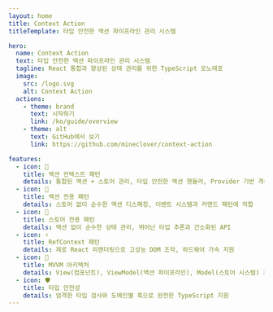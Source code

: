```yaml
---
layout: home
title: Context Action
titleTemplate: 타입 안전한 액션 파이프라인 관리 시스템

hero:
  name: Context Action
  text: 타입 안전한 액션 파이프라인 관리 시스템
  tagline: React 통합과 향상된 상태 관리를 위한 TypeScript 모노레포
  image:
    src: /logo.svg
    alt: Context Action
  actions:
    - theme: brand
      text: 시작하기
      link: /ko/guide/overview
    - theme: alt
      text: GitHub에서 보기
      link: https://github.com/mineclover/context-action

features:
  - icon: 🚀
    title: 액션 컨텍스트 패턴
    details: 통합된 액션 + 스토어 관리, 타입 안전한 액션 핸들러, Provider 기반 격리
  - icon: 🎯
    title: 액션 전용 패턴
    details: 스토어 없이 순수한 액션 디스패칭, 이벤트 시스템과 커맨드 패턴에 적합
  - icon: 🏪
    title: 스토어 전용 패턴
    details: 액션 없이 순수한 상태 관리, 뛰어난 타입 추론과 간소화된 API
  - icon: ⚡
    title: RefContext 패턴
    details: 제로 React 리렌더링으로 고성능 DOM 조작, 하드웨어 가속 지원
  - icon: 🧩
    title: MVVM 아키텍처
    details: View(컴포넌트), ViewModel(액션 파이프라인), Model(스토어 시스템) 계층 분리
  - icon: 🛡️
    title: 타입 안전성
    details: 엄격한 타입 검사와 도메인별 훅으로 완전한 TypeScript 지원
---
```


<style>
.VPFeature .icon {
  font-size: 2rem;
  margin-bottom: 1rem;
}

.VPFeatures .VPFeature {
  transition: transform 0.2s, box-shadow 0.2s;
}

.VPFeatures .VPFeature:hover {
  transform: translateY(-2px);
  box-shadow: 0 8px 16px rgba(0, 0, 0, 0.1);
}
</style>